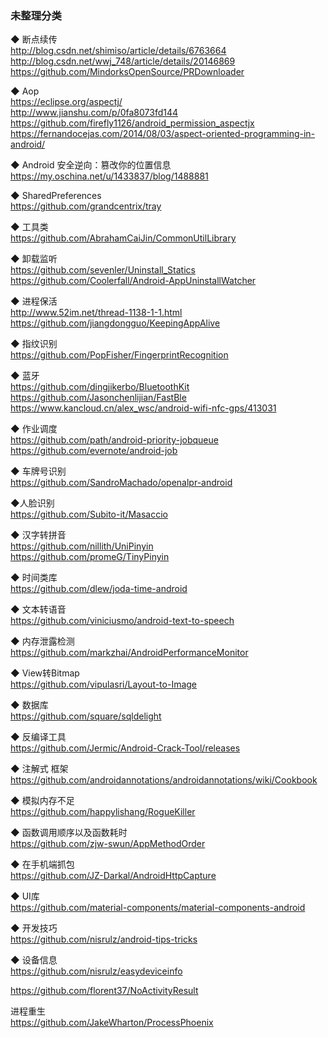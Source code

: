 ### 未整理分类

◆ 断点续传  
http://blog.csdn.net/shimiso/article/details/6763664  
http://blog.csdn.net/wwj_748/article/details/20146869  
https://github.com/MindorksOpenSource/PRDownloader  

◆ Aop  
https://eclipse.org/aspectj/  
http://www.jianshu.com/p/0fa8073fd144  
https://github.com/firefly1126/android_permission_aspectjx  
https://fernandocejas.com/2014/08/03/aspect-oriented-programming-in-android/  

◆ Android 安全逆向：篡改你的位置信息  
https://my.oschina.net/u/1433837/blog/1488881  

◆ SharedPreferences  
https://github.com/grandcentrix/tray    

◆ 工具类  
https://github.com/AbrahamCaiJin/CommonUtilLibrary  

◆ 卸载监听  
https://github.com/sevenler/Uninstall_Statics  
https://github.com/Coolerfall/Android-AppUninstallWatcher  


◆ 进程保活  
http://www.52im.net/thread-1138-1-1.html    
https://github.com/jiangdongguo/KeepingAppAlive  

◆ 指纹识别  
https://github.com/PopFisher/FingerprintRecognition  

◆ 蓝牙  
https://github.com/dingjikerbo/BluetoothKit  
https://github.com/Jasonchenlijian/FastBle  
https://www.kancloud.cn/alex_wsc/android-wifi-nfc-gps/413031  


◆ 作业调度  
https://github.com/path/android-priority-jobqueue  
https://github.com/evernote/android-job  

◆ 车牌号识别  
https://github.com/SandroMachado/openalpr-android  

◆人脸识别  
https://github.com/Subito-it/Masaccio  

◆ 汉字转拼音  
https://github.com/nillith/UniPinyin  
https://github.com/promeG/TinyPinyin  

◆ 时间类库  
https://github.com/dlew/joda-time-android  

◆ 文本转语音  
https://github.com/viniciusmo/android-text-to-speech

◆ 内存泄露检测  
https://github.com/markzhai/AndroidPerformanceMonitor  

◆ View转Bitmap  
https://github.com/vipulasri/Layout-to-Image  


◆ 数据库  
https://github.com/square/sqldelight

◆ 反编译工具  
https://github.com/Jermic/Android-Crack-Tool/releases  

◆ 注解式 框架  
https://github.com/androidannotations/androidannotations/wiki/Cookbook  

◆ 模拟内存不足  
https://github.com/happylishang/RogueKiller   

◆ 函数调用顺序以及函数耗时  
https://github.com/zjw-swun/AppMethodOrder   

◆ 在手机端抓包  
https://github.com/JZ-Darkal/AndroidHttpCapture    

◆ UI库  
https://github.com/material-components/material-components-android  

◆ 开发技巧  
https://github.com/nisrulz/android-tips-tricks  

◆ 设备信息  
https://github.com/nisrulz/easydeviceinfo  

https://github.com/florent37/NoActivityResult    

进程重生  
https://github.com/JakeWharton/ProcessPhoenix  


